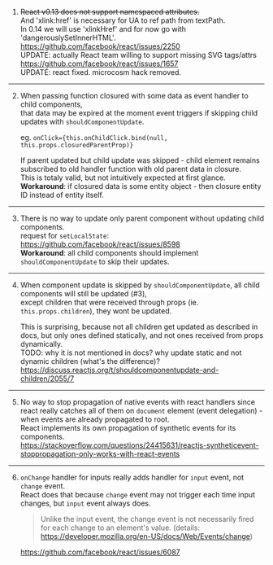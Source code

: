 1. ~~React v0.13 does not support namespaced attributes.~~  
   And 'xlink:href' is necessary for UA to ref path from textPath.  
   In 0.14 we will use 'xlinkHref' and for now go with 'dangerouslySetInnerHTML'.  
   https://github.com/facebook/react/issues/2250  
   UPDATE: actually React team willing to support missing SVG tags/attrs  
   https://github.com/facebook/react/issues/1657  
   UPDATE: react fixed. microcosm hack removed.

---

2. When passing function closured with some data as event handler to child components,  
    that data may be expired at the moment event triggers if skipping child updates with `shouldComponentUpdate`.  

    eg. `onClick={this.onChildClick.bind(null, this.props.closuredParentProp)}`  

    If parent updated but child update was skipped - child element remains subscribed to old handler function with old parent data in closure.  
    This is totaly valid, but not intuitively expected at first glance.  
    __Workaround__: if closured data is some entity object - then closure entity ID instead of entity itself.  

---

3. There is no way to update only parent component without updating child components.  
    request for `setLocalState`: https://github.com/facebook/react/issues/8598  
    __Workaround__: all child components should implement `shouldComponentUpdate` to skip their updates.

---

4. When component update is skipped by `shouldComponentUpdate`, all child components will still be updated (#3),  
    except children that were received through props (ie. `this.props.children`), they wont be updated.  
    
    This is surprising, because not all children get updated as described in docs, but only ones defined statically, and not ones received from props dynamically.  
    TODO: why it is not mentioned in docs? why update static and not dynamic children (what's the difference)?  
    https://discuss.reactjs.org/t/shouldcomponentupdate-and-children/2055/7

---

5. No way to stop propagation of native events with react handlers since react really catches all of them on `document` element (event delegation) - when events are already propagated to root.  
    React implements its own propagation of synthetic events for its components.  
    https://stackoverflow.com/questions/24415631/reactjs-syntheticevent-stoppropagation-only-works-with-react-events

---

6. `onChange` handler for inputs really adds handler for `input` event, not `change` event.  
    React does that because `change` event may not trigger each time input changes, but `input` event always does.  
    > Unlike the input event, the change event is not necessarily fired for each change to an element's value.   (details: https://developer.mozilla.org/en-US/docs/Web/Events/change)  
    
    https://github.com/facebook/react/issues/6087
